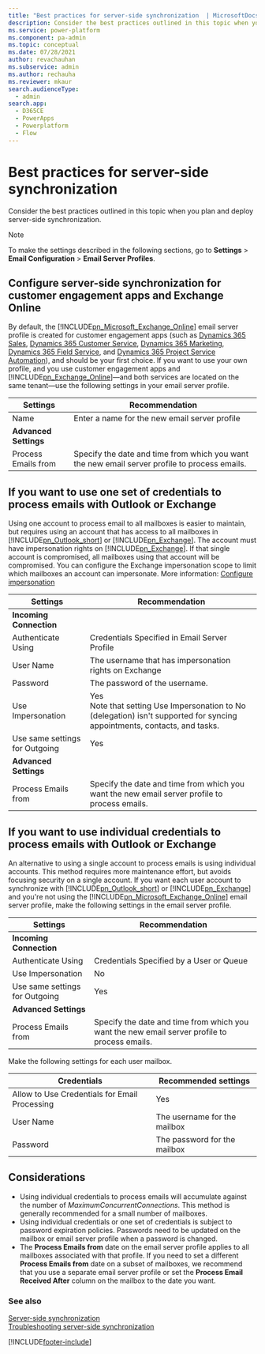 ```yaml
---
title: "Best practices for server-side synchronization  | MicrosoftDocs"
description: Consider the best practices outlined in this topic when you plan and deploy server-side synchronization.
ms.service: power-platform
ms.component: pa-admin
ms.topic: conceptual
ms.date: 07/28/2021
author: revachauhan
ms.subservice: admin
ms.author: rechauha
ms.reviewer: mkaur
search.audienceType: 
  - admin
search.app:
  - D365CE
  - PowerApps
  - Powerplatform
  - Flow
---
```

# Best practices for server-side synchronization 

Consider the best practices outlined in this topic when you plan and deploy server-side synchronization.

>[!NOTE]
>To make the settings described in the following sections, go to  **Settings** > **Email Configuration** > **Email Server Profiles**.

## Configure server-side synchronization for customer engagement apps and Exchange Online  

By default, the [!INCLUDE[pn_Microsoft_Exchange_Online](../includes/pn-microsoft-exchange-online.md)] email server profile is created for customer engagement apps (such as [Dynamics 365 Sales](/dynamics365/sales-professional/help-hub), [Dynamics 365 Customer Service](/dynamics365/customer-service/help-hub), [Dynamics 365 Marketing](/dynamics365/marketing/help-hub), [Dynamics 365 Field Service](/dynamics365/field-service/overview), and [Dynamics 365 Project Service Automation](/dynamics365/project-operations/psa/overview)), and should be your first choice. If you want to use your own profile, and you use customer engagement apps and [!INCLUDE[pn_Exchange_Online](../includes/pn-exchange-online.md)]&mdash;and both services are located on the same tenant&mdash;use the following settings in your email server profile.


|Settings|Recommendation|  
|--------------|--------------------|  
|Name|Enter a name for the new email server profile |  
|**Advanced Settings** ||  
|Process Emails from|Specify the date and time from which you want the new email server profile to process emails. |  
 
  
<a name="BKMK_OneAccount"></a>   
## If you want to use one set of credentials to process emails with Outlook or Exchange

Using one account to process email to all mailboxes is easier to maintain, but requires using an account that has access to all mailboxes in [!INCLUDE[pn_Outlook_short](../includes/pn-outlook-short.md)] or [!INCLUDE[pn_Exchange](../includes/pn-exchange.md)]. The account must have impersonation rights on [!INCLUDE[pn_Exchange](../includes/pn-exchange.md)]. If that single account is compromised, all mailboxes using that account will be compromised. You can configure the Exchange impersonation scope to limit which mailboxes an account can impersonate. More information: [Configure impersonation](/exchange/client-developer/exchange-web-services/how-to-configure-impersonation)
 
|Settings|Recommendation|  
|--------------|--------------------|  
|**Incoming Connection**||  
|Authenticate Using|Credentials Specified in Email Server Profile|  
|User Name|The username that has impersonation rights on Exchange|  
|Password|The password of the username.|  
|Use Impersonation|Yes<br>Note that setting Use Impersonation to No (delegation) isn't supported for syncing appointments, contacts, and tasks.|  
|Use same settings for Outgoing|Yes|  
|**Advanced Settings**| |  
| Process Emails from | Specify the date and time from which you want the new email server profile to process emails.|  


  
<a name="BKMK_EachUser"></a>   
## If you want to use individual credentials to process emails with Outlook or Exchange

An alternative to using a single account to process emails is using individual accounts. This method requires more maintenance effort, but avoids focusing security on a single account. If you want each user account to synchronize with [!INCLUDE[pn_Outlook_short](../includes/pn-outlook-short.md)] or [!INCLUDE[pn_Exchange](../includes/pn-exchange.md)] and you're not using the [!INCLUDE[pn_Microsoft_Exchange_Online](../includes/pn-microsoft-exchange-online.md)] email server profile, make the following settings in the email server profile.  
  
|Settings|Recommendation|  
|--------------|--------------------|  
|**Incoming Connection**||  
|Authenticate Using|Credentials Specified by a User or Queue|  
|Use Impersonation|No|  
|Use same settings for Outgoing|Yes|  
|**Advanced Settings**||  
|Process Emails from|Specify the date and time from which you want the new email server profile to process emails. |  

Make the following settings for each user mailbox.  
  
|Credentials|Recommended settings|  
|--------------|--------------------|  
|Allow to Use Credentials for Email Processing|Yes|  
|User Name|The username for the mailbox|  
|Password|The password for the mailbox|  

## Considerations

- Using individual credentials to process emails will accumulate against the number of *MaximumConcurrentConnections*. This method is generally recommended for a small number of mailboxes. 
- Using individual credentials or one set of credentials is subject to password expiration policies. Passwords need to be updated on the mailbox or email server profile when a password is changed.
- The **Process Emails from** date on the email server profile applies to all mailboxes associated with that profile. If you need to set a different **Process Emails from** date on a subset of mailboxes, we recommend that you use a separate email server profile or set the **Process Email Received After** column on the mailbox to the date you want. 
  
### See also

[Server-side synchronization](../admin/server-side-synchronization.md)  
[Troubleshooting server-side synchronization](../admin/troubleshooting-monitoring-server-side-synchronization.md)   


[!INCLUDE[footer-include](../includes/footer-banner.md)]
